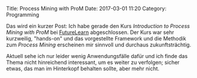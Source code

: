 Title: Process Mining with ProM
Date: 2017-03-01 11:20
Category: Programming

Das wird ein kurzer Post: Ich habe gerade den Kurs *Introduction to Process Mining with ProM* bei [FutureLearn](https://www.futurelearn.com/courses/process-mining) abgeschlossen. Der Kurs war sehr kurzweilig, "hands-on" und das vorgestellte Framework und die Methodik zum *Process Mining* erscheinen mir sinnvoll und durchaus zukunftsträchtig. 

Aktuell sehe ich nur leider wenig Anwendungsfälle dafür und ich finde das Thema nicht hinreichend interessant, um es weiter zu verfolgen; sicher etwas, das man im Hinterkopf behalten sollte, aber mehr nicht.